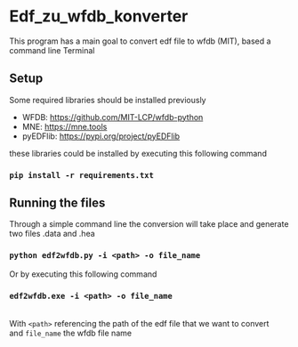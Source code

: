 # Edf_zu_wfdb_konverter

This program has a main goal to convert edf file to wfdb (MIT), based a command line Terminal 

## Setup 
Some required libraries should be installed previously 
- WFDB: https://github.com/MIT-LCP/wfdb-python 
- MNE: https://mne.tools
- pyEDFlib: https://pypi.org/project/pyEDFlib

these libraries could be installed by executing this following command 

### `pip install -r requirements.txt`

## Running the files 
Through a simple command line the conversion will take place and generate two files .data and .hea 
### `python edf2wfdb.py -i <path> -o file_name` 

Or by executing this following command 
### `edf2wfdb.exe -i <path> -o file_name` 

<br> With `<path>` referencing the path of the edf file that we want to convert <br> and `file_name` the wfdb file name



